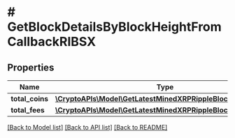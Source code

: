 # # GetBlockDetailsByBlockHeightFromCallbackRIBSX

## Properties

Name | Type | Description | Notes
------------ | ------------- | ------------- | -------------
**total_coins** | [**\CryptoAPIs\Model\GetLatestMinedXRPRippleBlockRITotalCoins**](GetLatestMinedXRPRippleBlockRITotalCoins.md) |  |
**total_fees** | [**\CryptoAPIs\Model\GetLatestMinedXRPRippleBlockRITotalFees**](GetLatestMinedXRPRippleBlockRITotalFees.md) |  |

[[Back to Model list]](../../README.md#models) [[Back to API list]](../../README.md#endpoints) [[Back to README]](../../README.md)
